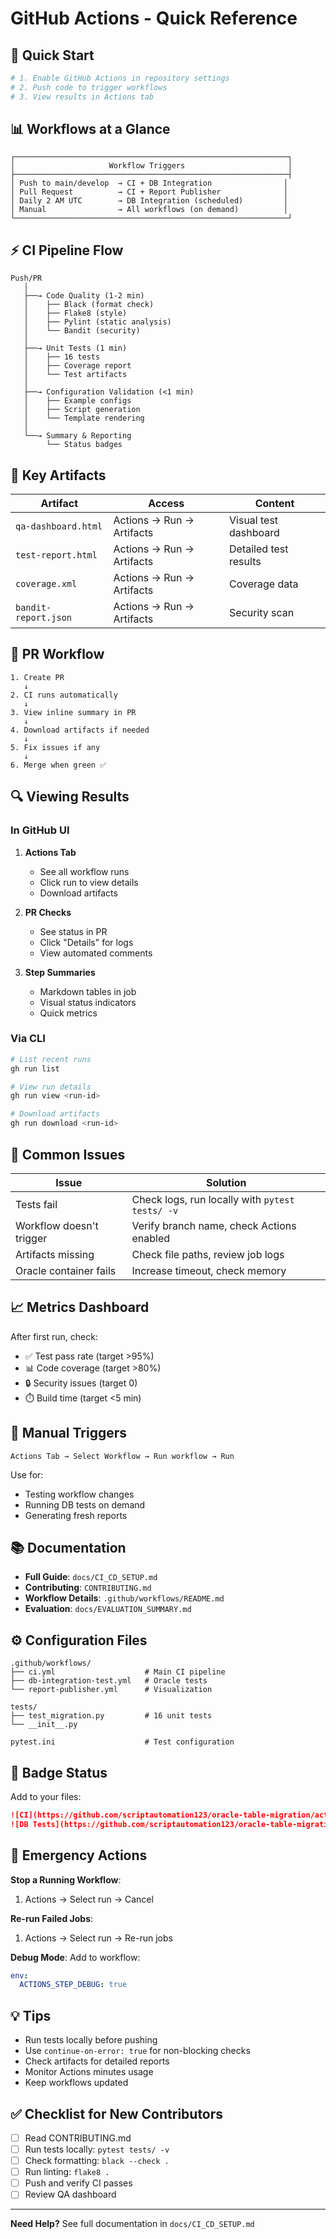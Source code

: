 # GitHub Actions - Quick Reference

## 🚀 Quick Start

```bash
# 1. Enable GitHub Actions in repository settings
# 2. Push code to trigger workflows
# 3. View results in Actions tab
```

## 📊 Workflows at a Glance

```
┌─────────────────────────────────────────────────────────────┐
│                     Workflow Triggers                       │
├─────────────────────────────────────────────────────────────┤
│ Push to main/develop  → CI + DB Integration                │
│ Pull Request          → CI + Report Publisher              │
│ Daily 2 AM UTC        → DB Integration (scheduled)         │
│ Manual                → All workflows (on demand)          │
└─────────────────────────────────────────────────────────────┘
```

## ⚡ CI Pipeline Flow

```
Push/PR
   │
   ├──→ Code Quality (1-2 min)
   │    ├── Black (format check)
   │    ├── Flake8 (style)
   │    ├── Pylint (static analysis)
   │    └── Bandit (security)
   │
   ├──→ Unit Tests (1 min)
   │    ├── 16 tests
   │    ├── Coverage report
   │    └── Test artifacts
   │
   ├──→ Configuration Validation (<1 min)
   │    ├── Example configs
   │    ├── Script generation
   │    └── Template rendering
   │
   └──→ Summary & Reporting
        └── Status badges
```

## 📁 Key Artifacts

| Artifact | Access | Content |
|----------|--------|---------|
| `qa-dashboard.html` | Actions → Run → Artifacts | Visual test dashboard |
| `test-report.html` | Actions → Run → Artifacts | Detailed test results |
| `coverage.xml` | Actions → Run → Artifacts | Coverage data |
| `bandit-report.json` | Actions → Run → Artifacts | Security scan |

## 🎯 PR Workflow

```
1. Create PR
   ↓
2. CI runs automatically
   ↓
3. View inline summary in PR
   ↓
4. Download artifacts if needed
   ↓
5. Fix issues if any
   ↓
6. Merge when green ✅
```

## 🔍 Viewing Results

### In GitHub UI

1. **Actions Tab**
   - See all workflow runs
   - Click run to view details
   - Download artifacts

2. **PR Checks**
   - See status in PR
   - Click "Details" for logs
   - View automated comments

3. **Step Summaries**
   - Markdown tables in job
   - Visual status indicators
   - Quick metrics

### Via CLI

```bash
# List recent runs
gh run list

# View run details
gh run view <run-id>

# Download artifacts
gh run download <run-id>
```

## 🐛 Common Issues

| Issue | Solution |
|-------|----------|
| Tests fail | Check logs, run locally with `pytest tests/ -v` |
| Workflow doesn't trigger | Verify branch name, check Actions enabled |
| Artifacts missing | Check file paths, review job logs |
| Oracle container fails | Increase timeout, check memory |

## 📈 Metrics Dashboard

After first run, check:
- ✅ Test pass rate (target >95%)
- 📊 Code coverage (target >80%)
- 🔒 Security issues (target 0)
- ⏱️ Build time (target <5 min)

## 🔧 Manual Triggers

```
Actions Tab → Select Workflow → Run workflow → Run
```

Use for:
- Testing workflow changes
- Running DB tests on demand
- Generating fresh reports

## 📚 Documentation

- **Full Guide**: `docs/CI_CD_SETUP.md`
- **Contributing**: `CONTRIBUTING.md`
- **Workflow Details**: `.github/workflows/README.md`
- **Evaluation**: `docs/EVALUATION_SUMMARY.md`

## ⚙️ Configuration Files

```
.github/workflows/
├── ci.yml                    # Main CI pipeline
├── db-integration-test.yml   # Oracle tests
└── report-publisher.yml      # Visualization

tests/
├── test_migration.py         # 16 unit tests
└── __init__.py

pytest.ini                    # Test configuration
```

## 🎨 Badge Status

Add to your files:

```markdown
![CI](https://github.com/scriptautomation123/oracle-table-migration/actions/workflows/ci.yml/badge.svg)
![DB Tests](https://github.com/scriptautomation123/oracle-table-migration/actions/workflows/db-integration-test.yml/badge.svg)
```

## 🚨 Emergency Actions

**Stop a Running Workflow**:
1. Actions → Select run → Cancel

**Re-run Failed Jobs**:
1. Actions → Select run → Re-run jobs

**Debug Mode**:
Add to workflow:
```yaml
env:
  ACTIONS_STEP_DEBUG: true
```

## 💡 Tips

- Run tests locally before pushing
- Use `continue-on-error: true` for non-blocking checks
- Check artifacts for detailed reports
- Monitor Actions minutes usage
- Keep workflows updated

## ✅ Checklist for New Contributors

- [ ] Read CONTRIBUTING.md
- [ ] Run tests locally: `pytest tests/ -v`
- [ ] Check formatting: `black --check .`
- [ ] Run linting: `flake8 .`
- [ ] Push and verify CI passes
- [ ] Review QA dashboard

---

**Need Help?** See full documentation in `docs/CI_CD_SETUP.md`
